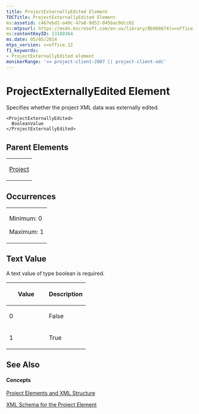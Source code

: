 ```yaml
---
title: ProjectExternallyEdited Element
TOCTitle: ProjectExternallyEdited Element
ms:assetid: c467ebd1-a49c-47a6-9d52-045bac0dcc02
ms:mtpsurl: https://msdn.microsoft.com/en-us/library/Bb968674(v=office.12)
ms:contentKeyID: 13188364
ms.date: 05/05/2014
mtps_version: v=office.12
f1_keywords:
- ProjectExternallyEdited element
monikerRange: '>= project-client-2007 || project-client-odc'
---
```


# ProjectExternallyEdited Element




Specifies whether the project XML data was externally edited.

    <ProjectExternallyEdited>
      BooleanValue
    </ProjectExternallyEdited>

## Parent Elements

<table>
<colgroup>
<col style="width: 100%" />
</colgroup>
<tbody>
<tr class="odd">
<td><p><a href="project-element.md">Project</a></p></td>
</tr>
</tbody>
</table>

## Occurrences

<table>
<colgroup>
<col style="width: 100%" />
</colgroup>
<tbody>
<tr class="odd">
<td><p>Minimum: 0</p>
<p>Maximum: 1</p></td>
</tr>
</tbody>
</table>

## Text Value

A text value of type boolean is required.

<table>
<colgroup>
<col style="width: 50%" />
<col style="width: 50%" />
</colgroup>
<thead>
<tr class="header">
<th><p>Value</p></th>
<th><p>Description</p></th>
</tr>
</thead>
<tbody>
<tr class="odd">
<td><p>0</p></td>
<td><p>False</p></td>
</tr>
<tr class="even">
<td><p>1</p></td>
<td><p>True</p></td>
</tr>
</tbody>
</table>

## See Also

#### Concepts

[Project Elements and XML Structure](project-elements-and-xml-structure.md)

[XML Schema for the Project Element](xml-schema-for-the-project-element.md)


